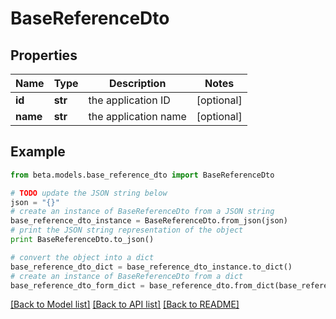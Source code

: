 # BaseReferenceDto


## Properties
Name | Type | Description | Notes
------------ | ------------- | ------------- | -------------
**id** | **str** | the application ID | [optional] 
**name** | **str** | the application name | [optional] 

## Example

```python
from beta.models.base_reference_dto import BaseReferenceDto

# TODO update the JSON string below
json = "{}"
# create an instance of BaseReferenceDto from a JSON string
base_reference_dto_instance = BaseReferenceDto.from_json(json)
# print the JSON string representation of the object
print BaseReferenceDto.to_json()

# convert the object into a dict
base_reference_dto_dict = base_reference_dto_instance.to_dict()
# create an instance of BaseReferenceDto from a dict
base_reference_dto_form_dict = base_reference_dto.from_dict(base_reference_dto_dict)
```
[[Back to Model list]](../README.md#documentation-for-models) [[Back to API list]](../README.md#documentation-for-api-endpoints) [[Back to README]](../README.md)


